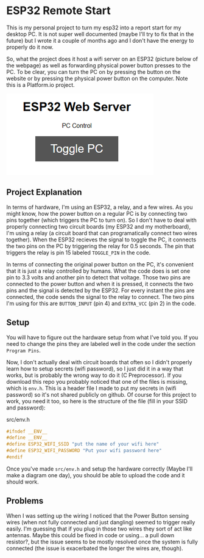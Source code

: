 # ESP32 Remote Start

This is my personal project to turn my esp32 into a report start for my desktop PC. It is not super well documented (maybe I'll try to fix that in the future) but I wrote it a couple of months ago and I don't have the energy to properly do it now.

So, what the project does it host a wifi server on an ESP32 (picture below of the webpage) as well as forwarding physical power button presses to the PC. To be clear, you can turn the PC on by pressing the button on the website or by pressing the physical power button on the computer. Note this is a Platform.io project.

![alt text](ReadMeImages/image.png)

## Project Explanation 

In terms of hardware, I'm using an ESP32, a relay, and a few wires. As you might know, how the power button on a regular PC is by connecting two pins together (which triggers the PC to turn on). So I don't have to deal with properly connecting two circuit boards (my ESP32 and my motherboard), I'm using a relay (a circuit board that can programatically connect two wires together). When the ESP32 recieves the signal to toggle the PC, it connects the two pins on the PC by triggering the relay for 0.5 seconds. The pin that triggers the relay is pin 15 labeled `TOGGLE_PIN` in the code.

In terms of connecting the original power button on the PC, it's convenient that it is just a relay controlled by humans. What the code does is set one pin to 3.3 volts and another pin to detect that voltage. Those two pins are connected to the power button and when it is pressed, it connects the two pins and the signal is detected by the ESP32. For every instant the pins are connected, the code sends the signal to the relay to connect. The two pins I'm using for this are `BUTTON_INPUT` (pin 4) and `EXTRA_VCC` (pin 2) in the code.

## Setup

You will have to figure out the hardware setup from what I've told you. If you need to change the pins they are labeled well in the code under the section `Program Pins`.

Now, I don't actually deal with circuit boards that often so I didn't properly learn how to setup secrets (wifi password), so I just did it in a way that works, but is probably the wrong way to do it (C Preprocessor). If you download this repo you probably noticed that one of the files is missing, which is `env.h`. This is a header file I made to put my secrets in (wifi password) so it's not shared publicly on github. Of course for this project to work, you need it too, so here is the structure of the file (fill in your SSID and password):

src/env.h
```C
#ifndef __ENV__
#define __ENV__
#define ESP32_WIFI_SSID "put the name of your wifi here"
#define ESP32_WIFI_PASSWORD "Put your wifi password here"
#endif
```

Once you've made `src/env.h` and setup the hardware correctly (Maybe I'll make a diagram one day), you should be able to upload the code and it should work.

## Problems

When I was setting up the wiring I noticed that the Power Button sensing wires (when not fully connected and just dangling) seemed to trigger really easily. I'm guessing that if you plug in those two wires they sort of act like antennas. Maybe this could be fixed in code or using... a pull down resistor?, but the issue seems to be mostly resolved once the system is fully connected (the issue is exacerbated the longer the wires are, though).